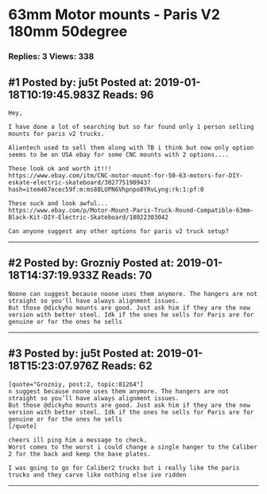 # 63mm Motor mounts - Paris V2 180mm 50degree

### Replies: 3 Views: 338

## \#1 Posted by: ju5t Posted at: 2019-01-18T10:19:45.983Z Reads: 96

```
Hey,

I have done a lot of searching but so far found only 1 person selling mounts for paris v2 trucks.

Alientech used to sell them along with TB i think but now only option seems to be on USA ebay for some CNC mounts with 2 options....

These look ok and worth it!!!
https://www.ebay.com/itm/CNC-motor-mount-for-50-63-motors-for-DIY-eskate-electric-skateboard/302775190943?hash=item467ecec59f:m:ms88LUPN6Vhpnpo8YRvLyng:rk:1:pf:0

These suck and look awful...
https://www.ebay.com/p/Motor-Mount-Paris-Truck-Round-Compatible-63mm-Black-Kit-DIY-Electric-Skateboard/18022303042

Can anyone suggest any other options for paris v2 truck setup?
```

---
## \#2 Posted by: Grozniy Posted at: 2019-01-18T14:37:19.933Z Reads: 70

```
Noone can suggest because noone uses them anymore. The hangers are not straight so you'll have always alignment issues.
But those @dickyho mounts are good. Just ask him if they are the new version with better steel. Idk if the ones he sells for Paris are for genuine or for the ones he sells
```

---
## \#3 Posted by: ju5t Posted at: 2019-01-18T15:23:07.976Z Reads: 62

```
[quote="Grozniy, post:2, topic:81264"]
n suggest because noone uses them anymore. The hangers are not straight so you’ll have always alignment issues.
But those @dickyho mounts are good. Just ask him if they are the new version with better steel. Idk if the ones he sells for Paris are for genuine or for the ones he sells
[/quote]

cheers ill ping him a message to check.
Worst comes to the worst i could change a single hanger to the Caliber 2 for the back and keep the base plates.

I was going to go for Caliber2 trucks but i really like the paris trucks and they carve like nothing else ive ridden
```

---
